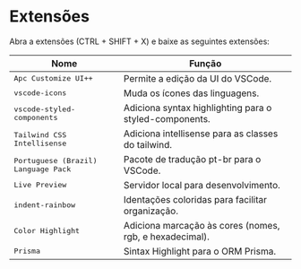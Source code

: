 <h1>Extensões</h1>

<p>Abra a extensões (CTRL + SHIFT + X) e baixe as seguintes extensões:</p>

| Nome               | Função                                          
|----------------------|-----------------------------------------------------
| <kbd>Apc Customize UI++</kbd>     | Permite a edição da UI do VSCode.
| <kbd>vscode-icons</kbd>     | Muda os ícones das linguagens.
| <kbd>vscode-styled-components</kbd>     | Adiciona syntax highlighting para o styled-components.
| <kbd>Tailwind CSS Intellisense</kbd>     | Adiciona intellisense para as classes do tailwind.
| <kbd>Portuguese (Brazil) Language Pack</kbd>     | Pacote de tradução pt-br para o VSCode.
| <kbd>Live Preview</kbd>     | Servidor local para desenvolvimento.
| <kbd>indent-rainbow</kbd>     | Identações coloridas para facilitar organização.
| <kbd>Color Highlight</kbd>     | Adiciona marcação às cores (nomes, rgb, e hexadecimal).
| <kbd>Prisma</kbd>     | Sintax Highlight para o ORM Prisma.